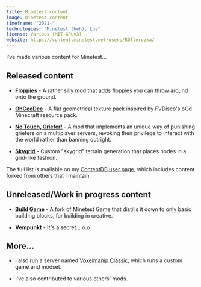 ```yaml
---
title: Minetest content
image: minetest_content
timeframe: "2021-"
technologies: "Minetest (heh), Lua"
license: Various (MIT-GPLv3)
website: https://content.minetest.net/users/ROllerozxa/
---
```


I've made various content for Minetest...

## Released content
- **[Floppies](https://content.minetest.net/packages/ROllerozxa/floppy/)** - A rather silly mod that adds floppies you can throw around onto the ground.

- **[OhCeeDee](https://content.minetest.net/packages/ROllerozxa/ohceedee/)** - A flat geometrical texture pack inspired by FVDisco's oCd Minecraft resource pack.

- **[No Touch, Griefer!](https://content.minetest.net/packages/ROllerozxa/no_touch_griefer/)** - A mod that implements an unique way of punishing griefers on a multiplayer servers, revoking their privilege to interact with the world rather than banning outright.

- **[Skygrid](https://content.minetest.net/packages/ROllerozxa/skygrid/)** - Custom "skygrid" terrain generation that places nodes in a grid-like fashion.

The full list is available on my [ContentDB user page](https://content.minetest.net/users/ROllerozxa/), which includes content forked from others that I maintain.

## Unreleased/Work in progress content
- **[Build Game](https://github.com/rollerozxa/build_game)** - A fork of Minetest Game that distills it down to only basic building blocks, for building in creative.

- **Vempunkt** - It's a secret... o.o

## More...
- I also run a server named [Voxelmanip Classic](/projects/voxelmanip-classic/), which runs a custom game and modset.

- I've also contributed to various others' mods.
